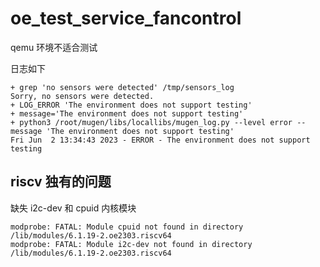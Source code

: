# oe_test_service_fancontrol

qemu 环境不适合测试

日志如下

```
+ grep 'no sensors were detected' /tmp/sensors_log
Sorry, no sensors were detected.
+ LOG_ERROR 'The environment does not support testing'
+ message='The environment does not support testing'
+ python3 /root/mugen/libs/locallibs/mugen_log.py --level error --message 'The environment does not support testing'
Fri Jun  2 13:34:43 2023 - ERROR - The environment does not support testing
```

## riscv 独有的问题

缺失 i2c-dev 和 cpuid 内核模块

```
modprobe: FATAL: Module cpuid not found in directory /lib/modules/6.1.19-2.oe2303.riscv64
modprobe: FATAL: Module i2c-dev not found in directory /lib/modules/6.1.19-2.oe2303.riscv64
```

